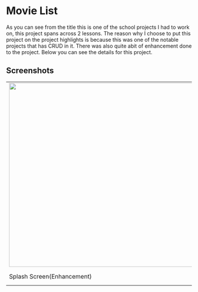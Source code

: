 # Movie List 
As you can see from the title this is one of the school projects I had to work on, this project spans across 2 lessons. 
The reason why I choose to put this project on the project highlights is because this was one of the notable projects that has CRUD in it.
There was also quite abit of enhancement done to the project. Below you can see the details for this project.

## Screenshots
<table>
  <tr>
    <td>
    <!--<img src="https://your-image-url.type" width="100" height="100">-->
  <img src="https://github.com/BlackNet13/moreMoviesLesson12/assets/123053395/093e3deb-7b80-4790-94a4-23d7dff55d3c" height ="500">
</td>
    <td>
<img src="https://github.com/BlackNet13/moreMoviesLesson12/assets/123053395/6c6a8ac1-04aa-4c7d-a92f-1c3d2b5812ef" height = "500">    
    </td>
  </tr>
  <tr>
    <td>Splash Screen(Enhancement)</td>
    <td>User Input, Takes in<br> image links(Enhancement)</td>
  </tr>
</table>
